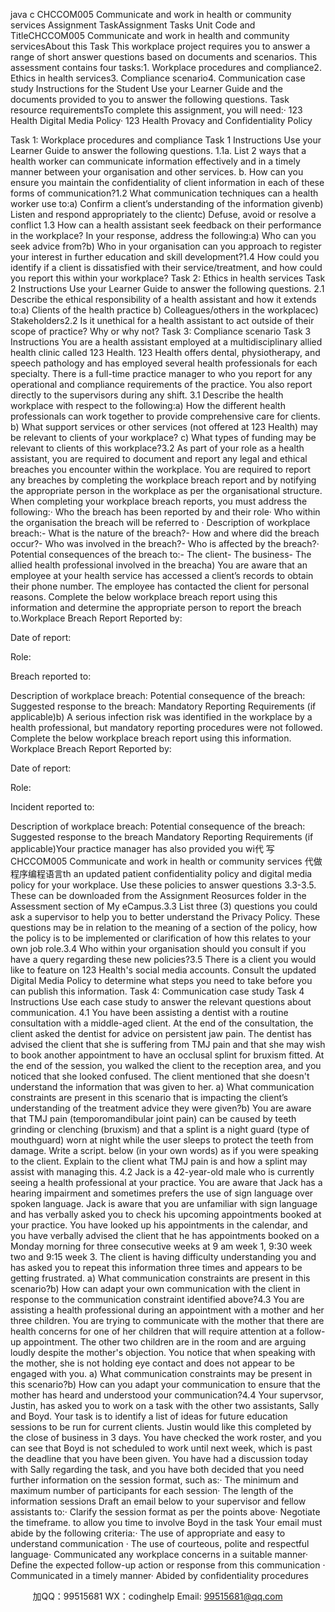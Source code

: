 java c
CHCCOM005 Communicate and work in health or community services
Assignment TaskAssignment Tasks
Unit Code and TitleCHCCOM005 Communicate and work in health and community servicesAbout this Task
This workplace project requires you to answer a range of short answer questions based on documents and scenarios. 
This assessment contains four tasks:1.  Workplace procedures and compliance2.  Ethics in health services3.  Compliance scenario4.  Communication case study
Instructions for the Student
Use your Learner Guide and the documents provided to you to answer the following questions. 
Task resource requirementsTo complete this assignment, you will need:·   123 Health Digital Media Policy·   123 Health Provacy and Confidentiality Policy

Task 1: Workplace procedures and compliance   Task 1 Instructions
Use your Learner Guide to answer the following questions.
1.1a. List 2 ways that a health worker can communicate information effectively and in a timely manner between your organisation and other services. b. How can you ensure you maintain the confidentiality of client information in each of these forms of communication?1.2  What communication techniques can a health worker use to:a)  Confirm a client’s understanding of the information givenb)  Listen and respond appropriately to the clientc)  Defuse, avoid or resolve a conflict   1.3  How can a health assistant seek feedback on their performance in the workplace? In your response, address the following:a)  Who can you seek advice from?b)  Who in your organisation can you approach to register your interest in further education and skill development?1.4  How could you identify if a client is dissatisfied with their service/treatment, and how could you report this within your workplace?
Task 2: Ethics in health services   Task 2 Instructions
Use your Learner Guide to answer the following questions.
2.1  Describe the ethical responsibility of a health assistant and how it extends to:a)  Clients of the health practice b)  Colleagues/others in the workplacec)  Stakeholders2.2    Is it unethical for a health assistant to act outside of their scope of practice? Why or why not?
Task 3: Compliance scenario   Task 3 Instructions
You are a health assistant employed at a multidisciplinary allied health clinic called 123 Health. 
123 Health offers dental, physiotherapy, and speech pathology and has employed several health professionals for each specialty. 
There is a full-time practice manager to who you report for any operational and compliance requirements of the practice. 
You also report directly to the supervisors during any shift. 3.1 Describe the health workplace with respect to the following:a)  How the different health professionals can work together to provide comprehensive care for clients. b)  What support services or other services (not offered at 123 Health) may be relevant to clients of your workplace? c)  What types of funding may be relevant to clients of this workplace?3.2  As part of your role as a health assistant, you are required to document and report any legal and ethical breaches you encounter within the workplace. You are required to report any breaches by completing the workplace breach report and by notifying the appropriate person in the workplace as per the organisational structure.
When completing your workplace breach reports, you must address the following:·   Who the breach has been reported by and their role·   Who within the organisation the breach will be referred to ·   Description of workplace breach:-   What is the nature of the breach?-   How and where did the breach occur?-   Who was involved in the breach?-   Who is affected by the breach?·   Potential consequences of the breach to:-   The client-   The business-   The allied health professional involved in the breacha)  You are aware that an employee at your health service has accessed a client’s records to obtain their phone number. The employee has contacted the client for personal reasons. Complete the below workplace breach report using this information and determine the appropriate person to report the breach to.Workplace Breach Report 
Reported by:
   
Date of report:
   
Role:
   
Breach reported to:
   
Description of workplace breach:
Potential consequence of the breach:
Suggested response to the breach:
Mandatory Reporting Requirements (if applicable)b)  A serious infection risk was identified in the workplace by a health professional, but mandatory reporting procedures were not followed. Complete the below workplace breach report using this information. Workplace Breach Report 
Reported by:
   
Date of report:
   
Role:
   
Incident reported to:
   
Description of workplace breach:
Potential consequence of the breach:
Suggested response to the breach
Mandatory Reporting Requirements (if applicable)Your practice manager has also provided you wi代 写CHCCOM005 Communicate and work in health or community services
代做程序编程语言th an updated patient confidentiality policy and digital media policy for your workplace. Use these policies to answer questions 3.3-3.5. These can be downloaded from the Assignment Reosurces folder in the Assessment section of My eCampus.3.3  List three (3) questions you could ask a supervisor to help you to better understand the Privacy Policy. These questions may be in relation to the meaning of a section of the policy, how the policy is to be implemented or clarification of how this relates to your own job role.3.4  Who within your organisation should you consult if you have a query regarding these new policies?3.5  There is a client you would like to feature on 123 Health's social media accounts. Consult the updated Digital Media Policy to determine what steps you need to take before you can publish this information.
Task 4: Communication case study   Task 4 Instructions
Use each case study to answer the relevant questions about communication. 4.1  You have been assisting a dentist with a routine consultation with a middle-aged client. At the end of the consultation, the client asked the dentist for advice on persistent jaw pain.
The dentist has advised the client that she is suffering from TMJ pain and that she may wish to book another appointment to have an occlusal splint for bruxism fitted.
At the end of the session, you walked the client to the reception area, and you noticed that she looked confused. The client mentioned that she doesn't understand the information that was given to her. a)  What communication constraints are present in this scenario that is impacting the client’s understanding of the treatment advice they were given?b)  You are aware that TMJ pain (temporomandibular joint pain) can be caused by teeth grinding or clenching (bruxism) and that a splint is a night guard (type of mouthguard) worn at night while the user sleeps to protect the teeth from damage.
Write a script. below (in your own words) as if you were speaking to the client. Explain to the client what TMJ pain is and how a splint may assist with managing this.   4.2 Jack is a 42-year-old male who is currently seeing a health professional at your practice. You are aware that Jack has a hearing impairment and sometimes prefers the use of sign language over spoken language.
Jack is aware that you are unfamiliar with sign language and has verbally asked you to check his upcoming appointments booked at your practice. You have looked up his appointments in the calendar, and you have verbally advised the client that he has appointments booked on a Monday morning for three consecutive weeks at 9 am week 1, 9:30 week two and 9:15 week 3.
The client is having difficulty understanding you and has asked you to repeat this information three times and appears to be getting frustrated. a)  What communication constraints are present in this scenario?b)  How can adapt your own communication with the client in response to the communication constraint identified above?4.3  You are assisting a health professional during an appointment with a mother and her three children. You are trying to communicate with the mother that there are health concerns for one of her children that will require attention at a follow-up appointment. 
The other two children are in the room and are arguing loudly despite the mother's objection. You notice that when speaking with the mother, she is not holding eye contact and does not appear to be engaged with you. a)  What communication constraints may be present in this scenario?b)  How can you adapt your communication to ensure that the mother has heard and understood your communication?4.4  Your supervsor, Justin, has asked you to work on a task with the other two assistants, Sally and Boyd. Your task is to identify a list of ideas for future education sessions to be run for current clients. 
Justin would like this completed by the close of business in 3 days. You have checked the work roster, and you can see that Boyd is not scheduled to work until next week, which is past the deadline that you have been given.
You have had a discussion today with Sally regarding the task, and you have both decided that you need further information on the session format, such as:·   The minimum and maximum number of participants for each session·   The length of the information sessions
Draft an email below to your supervisor and fellow assistants to:·   Clarify the session format as per the points above·   Negotiate the timeframe. to allow you time to involve Boyd in the task 
Your email must abide by the following criteria:·   The use of appropriate and easy to understand communication ·   The use of courteous, polite and respectful language·   Communicated any workplace concerns in a suitable manner·   Define the expected follow-up action or response from this communication ·   Communicated in a timely manner·   Abided by confidentiality procedures

         
加QQ：99515681  WX：codinghelp  Email: 99515681@qq.com
